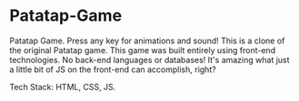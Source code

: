 # Patatap-Game

Patatap Game. Press any key for animations and sound! This is a clone of the original Patatap game.
This game was built entirely using front-end technologies. No back-end languages or databases!
It's amazing what just a little bit of JS on the front-end can accomplish, right?

Tech Stack: HTML, CSS, JS.
